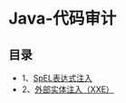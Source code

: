 # Java-代码审计

## 目录
- 1、[SpEL表达式注入](https://github.com/n4ttt/Java-Sec/blob/main/java-sec-SpEL%E8%A1%A8%E8%BE%BE%E5%BC%8F%E6%B3%A8%E5%85%A5.md)
- 2、[外部实体注入（XXE）](https://github.com/n4ttt/Java-Sec/blob/main/java-sec-%E5%A4%96%E9%83%A8%E5%AE%9E%E4%BD%93%E6%B3%A8%E5%85%A5%EF%BC%88XXE%EF%BC%89.md)
